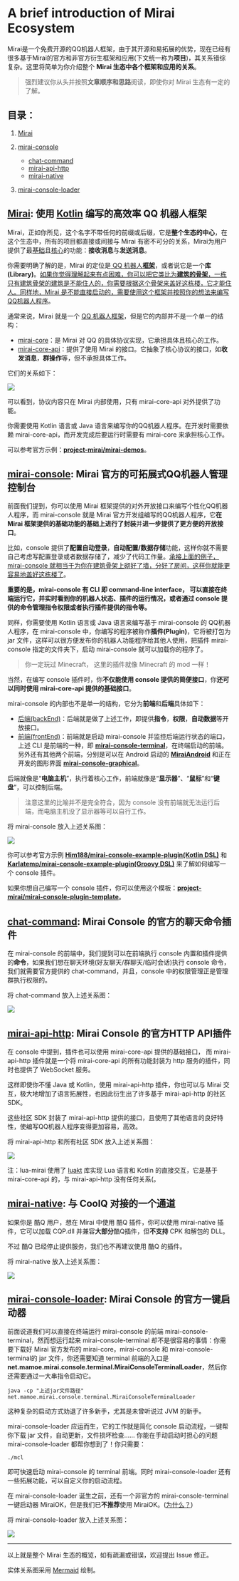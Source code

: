 # A brief introduction of Mirai Ecosystem

Mirai是一个免费开源的QQ机器人框架，由于其开源和易拓展的优势，现在已经有很多基于Mirai的官方和非官方衍生框架和应用(下文统一称为**项目**)，其关系错综复杂。这里将简单为你介绍整个 **Mirai 生态中各个框架和应用的关系**。

> 强烈建议你从头并按照**文章顺序和思路**阅读，即使你对 Mirai 生态有一定的了解。

## 目录：

1. [Mirai](#mirai-使用-kotlin-编写的高效率-qq-机器人框架)

2. [mirai-console](#mirai-console-mirai-官方的可拓展式qq机器人管理控制台)

   - [chat-command](#chat-command-mirai-console-的官方的聊天命令插件)
   - [mirai-api-http](#mirai-api-http-mirai-console-的官方http-api插件)
   - [mirai-native](#mirai-native-与-coolq-对接的一个通道)

3. [mirai-console-loader](#mirai-console-loader-mirai-console-的官方一键启动器)
 



## [Mirai](https://github.com/mamoe/mirai): 使用 [Kotlin](https://www.kotlincn.net/) 编写的高效率 QQ 机器人框架

Mirai，正如你所见，这个名字不带任何的前缀或后缀，它是**整个生态的中心**，在这个生态中，所有的项目都直接或间接与 Mirai 有密不可分的关系，Mirai为用户提供了最<u>基础</u>且<u>核心</u>的功能：**接收消息**与**发送消息**。

你需要明确了解的是，Mirai 的定位是<u> QQ 机器人**框架**</u>，或者说它是一个**库(Library)**。<u>如果你觉得理解起来有点困难，你可以把它类比为**建筑的骨架**，一栋只有建筑骨架的建筑是不能住人的，你需要根据这个骨架来盖好这栋楼，它才能住人。同样地，Mirai 是不能直接启动的，需要使用这个框架并按照你的想法来编写QQ机器人程序</u>。

通常来说，Mirai 就是一个 <u>QQ 机器人框架</u>，但是它的内部并不是一个单一的结构：

- [mirai-core](https://github.com/mamoe/mirai/tree/dev/mirai-core)：是 Mirai 对 QQ 的具体协议实现，它承担具体且核心的工作。
- [mirai-core-api](https://github.com/mamoe/mirai/tree/dev/mirai-core-api)：提供了使用 Mirai 的接口。它抽象了核心协议的接口，如**收发消息**，**群操作**等，但不承担具体工作。

它们的关系如下：

[![](https://mermaid.ink/img/eyJjb2RlIjoiZmxvd2NoYXJ0IExSXG4gICAgY2xhc3NEZWYgY29yZWhpZ2hsaWdodCBmaWxsOiNmOTYsc3Ryb2tlOiMzMzMsc3Ryb2tlLXdpZHRoOjNweDtcbiAgICBzdWJncmFwaCBtaXJhaSBbXCJNaXJhaSDmoYbmnrZcIl1cbiAgICAgICAgbWlyYWljb3JlYXBpKG1pcmFpLWNvcmUtYXBpKTo6OmNvcmVoaWdobGlnaHRcbiAgICAgICAgbWlyYWljb3JlcXFhbmRyb2lkKFwibWlyYWktY29yZTxici8-KFFRQW5kcm9pZCDljY_orq4pXCIpXG4gICAgICAgIG1pcmFpY29yZXFxYW5kcm9pZCAtLT4gfOaPkOS-m-WNj-iurnxtaXJhaWNvcmVhcGlcbiAgICBlbmRcbiAgICBtaXJhaWludGVyZmFjZShcIuS9oOe8luWGmeeahDxici8-5py65Zmo5Lq656iL5bqPXCIpXG4gICAgbWlyYWljb3JlYXBpIC0tPiB85o-Q5L6b5Z-656GA5Yqf6IO9fG1pcmFpaW50ZXJmYWNlIiwibWVybWFpZCI6eyJ0aGVtZSI6ImRlZmF1bHQifSwidXBkYXRlRWRpdG9yIjpmYWxzZX0)](https://mermaid-js.github.io/mermaid-live-editor/#/edit/eyJjb2RlIjoiZmxvd2NoYXJ0IExSXG4gICAgY2xhc3NEZWYgY29yZWhpZ2hsaWdodCBmaWxsOiNmOTYsc3Ryb2tlOiMzMzMsc3Ryb2tlLXdpZHRoOjNweDtcbiAgICBzdWJncmFwaCBtaXJhaSBbXCJNaXJhaSDmoYbmnrZcIl1cbiAgICAgICAgbWlyYWljb3JlYXBpKG1pcmFpLWNvcmUtYXBpKTo6OmNvcmVoaWdobGlnaHRcbiAgICAgICAgbWlyYWljb3JlcXFhbmRyb2lkKFwibWlyYWktY29yZTxici8-KFFRQW5kcm9pZCDljY_orq4pXCIpXG4gICAgICAgIG1pcmFpY29yZXFxYW5kcm9pZCAtLT4gfOaPkOS-m-WNj-iurnxtaXJhaWNvcmVhcGlcbiAgICBlbmRcbiAgICBtaXJhaWludGVyZmFjZShcIuS9oOe8luWGmeeahDxici8-5py65Zmo5Lq656iL5bqPXCIpXG4gICAgbWlyYWljb3JlYXBpIC0tPiB85o-Q5L6b5Z-656GA5Yqf6IO9fG1pcmFpaW50ZXJmYWNlIiwibWVybWFpZCI6eyJ0aGVtZSI6ImRlZmF1bHQifSwidXBkYXRlRWRpdG9yIjpmYWxzZX0)

可以看到，协议内容只在 Mirai 内部使用，只有 mirai-core-api 对外提供了功能。

你需要使用 Kotlin 语言或 Java 语言来编写你的QQ机器人程序。在开发时需要依赖 mirai-core-api，而开发完成后要运行时需要有 mirai-core 来承担核心工作。

可以参考官方示例：**[project-mirai/mirai-demos](https://github.com/project-mirai/mirai-demos)**。

## [mirai-console](https://github.com/mamoe/mirai-console): Mirai 官方的可拓展式QQ机器人管理控制台

前面我们提到，你可以使用 Mirai 框架提供的对外开放接口来编写个性化QQ机器人程序，而 mirai-console 就是 Mirai 官方开发组编写的QQ机器人程序，它**在 Mirai 框架提供的基础功能的基础上进行了封装**并**进一步提供了更方便的开放接口**。

比如，console 提供了**配置自动登录**，**自动配置/数据存储**功能，这样你就不需要自己考虑写配置登录或者数据存储了，减少了代码工作量。<u>承接上面的例子，mirai-console 就相当于为你在建筑骨架上砌好了墙，分好了房间，这样你就能更容易地盖好这栋楼了</u>。

**重要的是，mirai-console 有 CLI 即 command-line interface， 可以直接在终端运行它，并实时看到你的机器人状态、插件的运行情况，或者通过 console 提供的命令管理指令权限或者执行插件提供的指令等。**

同样，你需要使用 Kotlin 语言或 Java 语言来编写基于 mirai-console 的 QQ机器人程序，在 mirai-console 中，你编写的程序被称作**插件(Plugin)**，它将被打包为 jar 文件，这样可以很方便发布你的机器人功能程序给其他人使用，把插件 mirai-console 指定的文件夹下，启动 mirai-console 就可以加载你的程序了。

> 你一定玩过 Minecraft， 这里的插件就像 Minecraft 的 mod 一样！

当然，在编写 console 插件时，你**不仅能使用 console 提供的简便接口**，你**还可以同时使用 mirai-core-api 提供的基础接口**。

mirai-console 的内部也不是单一的结构，它分为**前端**和**后端**具体如下：

- [后端(backEnd)](https://github.com/mamoe/mirai-console/tree/master/backend)：后端就是做了上述工作，即提供**指令**，**权限**，**自动数据**等开放接口。
- [前端(frontEnd)](https://github.com/mamoe/mirai-console/tree/master/frontend)：前端就是启动 mirai-console 并监控后端运行状态的端口，上述 CLI 是前端的一种，即 [**mirai-console-terminal**](https://github.com/mamoe/mirai-console/tree/master/frontend/mirai-console-terminal)，在终端启动的前端。另外还有其他两个前端，分别是可以在 Android 启动的 **[MiraiAndroid](https://github.com/mzdluo123/MiraiAndroid)** 和正在开发的图形界面 [**mirai-console-graphical**](https://github.com/mamoe/mirai-console/tree/master/frontend/mirai-console-graphical)。

后端就像是“**电脑主机**”，执行着核心工作，前端就像是“**显示器**”、“**鼠标**”和“**键盘**”，可以控制后端。

> 注意这里的比喻并不是完全符合，因为 console 没有前端就无法运行后端，而电脑主机没了显示器等可以自行工作。

将 mirai-console 放入上述关系图：

[![](https://mermaid.ink/img/eyJjb2RlIjoiZmxvd2NoYXJ0IExSXG4gICAgY2xhc3NEZWYgY29yZWhpZ2hsaWdodCBmaWxsOiNmOTYsc3Ryb2tlOiMzMzMsc3Ryb2tlLXdpZHRoOjNweDtcbiAgICBjbGFzc0RlZiBoaWdobGlnaHQgZmlsbDojZjg4LHN0cm9rZTojMzMzLHN0cm9rZS13aWR0aDozcHhcbiAgICBzdWJncmFwaCBtaXJhaSBbXCJNaXJhaSDmoYbmnrZcIl1cbiAgICAgICAgbWlyYWljb3JlYXBpKG1pcmFpLWNvcmUtYXBpKTo6OmNvcmVoaWdobGlnaHRcbiAgICAgICAgbWlyYWljb3JlcXFhbmRyb2lkKFwibWlyYWktY29yZTxici8-KFFRQW5kcm9pZCDljY_orq4pXCIpXG4gICAgICAgIG1pcmFpY29yZXFxYW5kcm9pZCAtLT4gfOaPkOS-m-WNj-iurnxtaXJhaWNvcmVhcGlcbiAgICBlbmRcbiAgICBtaXJhaWludGVyZmFjZShcIuS9oOe8luWGmeeahDxici8-5py65Zmo5Lq656iL5bqPXCIpXG4gICAgbWlyYWljb3JlYXBpIC0tPiB85o-Q5L6b5Z-656GA5Yqf6IO9fG1pcmFpaW50ZXJmYWNlXG4gICAgbWlyYWljb3JlYXBpIC0tPiB85bCB6KOF5Z-656GA5Yqf6IO9fG1pcmFpY29uc29sZWJhY2tlbmRcbiAgICBzdWJncmFwaCBtaXJhaWNvbnNvbGUgW1wiTWlyYWkgQ29uc29sZVwiXVxuICAgICAgICBtaXJhaWNvbnNvbGViYWNrZW5kKFwiQmFja0VuZFwiKTo6OmhpZ2hsaWdodFxuICAgICAgICBtaXJhaWNvbnNvbGVmcm9udGVuZC10ZXJtaW5hbChcIkZyb250RW5kOiB0ZXJtaW5hbFwiKVxuICAgICAgICBtaXJhaWNvbnNvbGVmcm9udGVuZC1ncmFwaGljYWwoXCJGcm9udEVuZDogZ3JhcGhpY2FsPGJyLz4o5byA5Y-R5LitKVwiKVxuICAgICAgICBtaXJhaWNvbnNvbGVmcm9udGVuZC1hbmRyb2lkKFwiRnJvbnRFbmQ6IEFuZHJvaWRcIilcbiAgICAgICAgbWlyYWljb25zb2xlYmFja2VuZCAtLT4gbWlyYWljb25zb2xlZnJvbnRlbmQtdGVybWluYWxcbiAgICAgICAgbWlyYWljb25zb2xlYmFja2VuZCAtLT4gbWlyYWljb25zb2xlZnJvbnRlbmQtZ3JhcGhpY2FsXG4gICAgICAgIG1pcmFpY29uc29sZWJhY2tlbmQgLS0-IG1pcmFpY29uc29sZWZyb250ZW5kLWFuZHJvaWRcbiAgICBlbmRcbiAgICBzdWJncmFwaCBjb25zb2xlcGx1Z2lucyBbXCJNaXJhaSBDb25zb2xlIOaPkuS7tlwiXVxuICAgICAgICB5b3VybWlyYWlwbHVnaW4oXCLkvaDnvJblhpnnmoQgQ29uc29sZSDmj5Lku7ZcIilcbiAgICBlbmRcbiAgICB5b3VybWlyYWlwbHVnaW4gLS0-IG1pcmFpY29uc29sZWJhY2tlbmQiLCJtZXJtYWlkIjp7InRoZW1lIjoiZGVmYXVsdCJ9LCJ1cGRhdGVFZGl0b3IiOmZhbHNlfQ)](https://mermaid-js.github.io/mermaid-live-editor/#/edit/eyJjb2RlIjoiZmxvd2NoYXJ0IExSXG4gICAgY2xhc3NEZWYgY29yZWhpZ2hsaWdodCBmaWxsOiNmOTYsc3Ryb2tlOiMzMzMsc3Ryb2tlLXdpZHRoOjNweDtcbiAgICBjbGFzc0RlZiBoaWdobGlnaHQgZmlsbDojZjg4LHN0cm9rZTojMzMzLHN0cm9rZS13aWR0aDozcHhcbiAgICBzdWJncmFwaCBtaXJhaSBbXCJNaXJhaSDmoYbmnrZcIl1cbiAgICAgICAgbWlyYWljb3JlYXBpKG1pcmFpLWNvcmUtYXBpKTo6OmNvcmVoaWdobGlnaHRcbiAgICAgICAgbWlyYWljb3JlcXFhbmRyb2lkKFwibWlyYWktY29yZTxici8-KFFRQW5kcm9pZCDljY_orq4pXCIpXG4gICAgICAgIG1pcmFpY29yZXFxYW5kcm9pZCAtLT4gfOaPkOS-m-WNj-iurnxtaXJhaWNvcmVhcGlcbiAgICBlbmRcbiAgICBtaXJhaWludGVyZmFjZShcIuS9oOe8luWGmeeahDxici8-5py65Zmo5Lq656iL5bqPXCIpXG4gICAgbWlyYWljb3JlYXBpIC0tPiB85o-Q5L6b5Z-656GA5Yqf6IO9fG1pcmFpaW50ZXJmYWNlXG4gICAgbWlyYWljb3JlYXBpIC0tPiB85bCB6KOF5Z-656GA5Yqf6IO9fG1pcmFpY29uc29sZWJhY2tlbmRcbiAgICBzdWJncmFwaCBtaXJhaWNvbnNvbGUgW1wiTWlyYWkgQ29uc29sZVwiXVxuICAgICAgICBtaXJhaWNvbnNvbGViYWNrZW5kKFwiQmFja0VuZFwiKTo6OmhpZ2hsaWdodFxuICAgICAgICBtaXJhaWNvbnNvbGVmcm9udGVuZC10ZXJtaW5hbChcIkZyb250RW5kOiB0ZXJtaW5hbFwiKVxuICAgICAgICBtaXJhaWNvbnNvbGVmcm9udGVuZC1ncmFwaGljYWwoXCJGcm9udEVuZDogZ3JhcGhpY2FsPGJyLz4o5byA5Y-R5LitKVwiKVxuICAgICAgICBtaXJhaWNvbnNvbGVmcm9udGVuZC1hbmRyb2lkKFwiRnJvbnRFbmQ6IEFuZHJvaWRcIilcbiAgICAgICAgbWlyYWljb25zb2xlYmFja2VuZCAtLT4gbWlyYWljb25zb2xlZnJvbnRlbmQtdGVybWluYWxcbiAgICAgICAgbWlyYWljb25zb2xlYmFja2VuZCAtLT4gbWlyYWljb25zb2xlZnJvbnRlbmQtZ3JhcGhpY2FsXG4gICAgICAgIG1pcmFpY29uc29sZWJhY2tlbmQgLS0-IG1pcmFpY29uc29sZWZyb250ZW5kLWFuZHJvaWRcbiAgICBlbmRcbiAgICBzdWJncmFwaCBjb25zb2xlcGx1Z2lucyBbXCJNaXJhaSBDb25zb2xlIOaPkuS7tlwiXVxuICAgICAgICB5b3VybWlyYWlwbHVnaW4oXCLkvaDnvJblhpnnmoQgQ29uc29sZSDmj5Lku7ZcIilcbiAgICBlbmRcbiAgICB5b3VybWlyYWlwbHVnaW4gLS0-IG1pcmFpY29uc29sZWJhY2tlbmQiLCJtZXJtYWlkIjp7InRoZW1lIjoiZGVmYXVsdCJ9LCJ1cGRhdGVFZGl0b3IiOmZhbHNlfQ)

你可以参考官方示例 [**Him188/mirai-console-example-plugin(Kotlin DSL)**](https://github.com/Him188/mirai-console-example-plugin) 和 **[Karlatemp/mirai-console-example-plugin(Groovy DSL)](https://github.com/Karlatemp/mirai-console-example-plugin)** 来了解如何编写一个 console 插件。

如果你想自己编写一个 console 插件，你可以使用这个模板：**[project-mirai/mirai-console-plugin-template](https://github.com/project-mirai/mirai-console-plugin-template)**。

## [chat-command](https://github.com/project-mirai/chat-command): Mirai Console 的官方的聊天命令插件

在 mirai-console 的前端中，我们提到可以在前端执行 console 内置和插件提供的**命令**，如果我们想在聊天环境(好友聊天/群聊天/临时会话)执行 console 命令，我们就需要官方提供的 chat-command，并且，console 中的权限管理正是管理群执行权限的。

将 chat-command 放入上述关系图：

[![](https://mermaid.ink/img/eyJjb2RlIjoiZmxvd2NoYXJ0IExSXG4gICAgY2xhc3NEZWYgY29yZWhpZ2hsaWdodCBmaWxsOiNmOTYsc3Ryb2tlOiMzMzMsc3Ryb2tlLXdpZHRoOjNweDtcbiAgICBjbGFzc0RlZiBoaWdobGlnaHQgZmlsbDojZjg4LHN0cm9rZTojMzMzLHN0cm9rZS13aWR0aDozcHhcbiAgICBzdWJncmFwaCBtaXJhaSBbXCJNaXJhaSDmoYbmnrZcIl1cbiAgICAgICAgbWlyYWljb3JlYXBpKG1pcmFpLWNvcmUtYXBpKTo6OmNvcmVoaWdobGlnaHRcbiAgICAgICAgbWlyYWljb3JlcXFhbmRyb2lkKFwibWlyYWktY29yZTxici8-KFFRQW5kcm9pZCDljY_orq4pXCIpXG4gICAgICAgIG1pcmFpY29yZXFxYW5kcm9pZCAtLT4gfOaPkOS-m-WNj-iurnxtaXJhaWNvcmVhcGlcbiAgICBlbmRcbiAgICBtaXJhaWludGVyZmFjZShcIuS9oOe8luWGmeeahDxici8-5py65Zmo5Lq656iL5bqPXCIpXG4gICAgbWlyYWljb3JlYXBpIC0tPiB85o-Q5L6b5Z-656GA5Yqf6IO9fG1pcmFpaW50ZXJmYWNlXG4gICAgbWlyYWljb3JlYXBpIC0tPiB85bCB6KOF5Z-656GA5Yqf6IO9fG1pcmFpY29uc29sZWJhY2tlbmRcbiAgICBzdWJncmFwaCBtaXJhaWNvbnNvbGUgW1wiTWlyYWkgQ29uc29sZVwiXVxuICAgICAgICBtaXJhaWNvbnNvbGViYWNrZW5kKFwiQmFja0VuZFwiKVxuICAgICAgICBtaXJhaWNvbnNvbGVmcm9udGVuZC10ZXJtaW5hbChcIkZyb250RW5kOiB0ZXJtaW5hbFwiKVxuICAgICAgICBtaXJhaWNvbnNvbGVmcm9udGVuZC1ncmFwaGljYWwoXCJGcm9udEVuZDogZ3JhcGhpY2FsPGJyLz4o5byA5Y-R5LitKVwiKVxuICAgICAgICBtaXJhaWNvbnNvbGVmcm9udGVuZC1hbmRyb2lkKFwiRnJvbnRFbmQ6IEFuZHJvaWRcIilcbiAgICAgICAgbWlyYWljb25zb2xlYmFja2VuZCAtLT4gbWlyYWljb25zb2xlZnJvbnRlbmQtdGVybWluYWxcbiAgICAgICAgbWlyYWljb25zb2xlYmFja2VuZCAtLT4gbWlyYWljb25zb2xlZnJvbnRlbmQtZ3JhcGhpY2FsXG4gICAgICAgIG1pcmFpY29uc29sZWJhY2tlbmQgLS0-IG1pcmFpY29uc29sZWZyb250ZW5kLWFuZHJvaWRcbiAgICBlbmRcbiAgICBzdWJncmFwaCBjb25zb2xlcGx1Z2lucyBbXCJNaXJhaSBDb25zb2xlIOaPkuS7tlwiXVxuICAgICAgICB5b3VybWlyYWlwbHVnaW4oXCLkvaDnvJblhpnnmoQgQ29uc29sZSDmj5Lku7ZcIilcbiAgICAgICAgY2hhdGNvbW1hbmQoXCJjaGF0LWNvbW1hbmQg5o-S5Lu2XCIpOjo6aGlnaGxpZ2h0XG4gICAgZW5kXG4gICAgeW91cm1pcmFpcGx1Z2luIC0tPiBtaXJhaWNvbnNvbGViYWNrZW5kXG4gICAgY2hhdGNvbW1hbmQgLS0-IG1pcmFpY29uc29sZWJhY2tlbmQiLCJtZXJtYWlkIjp7InRoZW1lIjoiZGVmYXVsdCJ9LCJ1cGRhdGVFZGl0b3IiOmZhbHNlfQ)](https://mermaid-js.github.io/mermaid-live-editor/#/edit/eyJjb2RlIjoiZmxvd2NoYXJ0IExSXG4gICAgY2xhc3NEZWYgY29yZWhpZ2hsaWdodCBmaWxsOiNmOTYsc3Ryb2tlOiMzMzMsc3Ryb2tlLXdpZHRoOjNweDtcbiAgICBjbGFzc0RlZiBoaWdobGlnaHQgZmlsbDojZjg4LHN0cm9rZTojMzMzLHN0cm9rZS13aWR0aDozcHhcbiAgICBzdWJncmFwaCBtaXJhaSBbXCJNaXJhaSDmoYbmnrZcIl1cbiAgICAgICAgbWlyYWljb3JlYXBpKG1pcmFpLWNvcmUtYXBpKTo6OmNvcmVoaWdobGlnaHRcbiAgICAgICAgbWlyYWljb3JlcXFhbmRyb2lkKFwibWlyYWktY29yZTxici8-KFFRQW5kcm9pZCDljY_orq4pXCIpXG4gICAgICAgIG1pcmFpY29yZXFxYW5kcm9pZCAtLT4gfOaPkOS-m-WNj-iurnxtaXJhaWNvcmVhcGlcbiAgICBlbmRcbiAgICBtaXJhaWludGVyZmFjZShcIuS9oOe8luWGmeeahDxici8-5py65Zmo5Lq656iL5bqPXCIpXG4gICAgbWlyYWljb3JlYXBpIC0tPiB85o-Q5L6b5Z-656GA5Yqf6IO9fG1pcmFpaW50ZXJmYWNlXG4gICAgbWlyYWljb3JlYXBpIC0tPiB85bCB6KOF5Z-656GA5Yqf6IO9fG1pcmFpY29uc29sZWJhY2tlbmRcbiAgICBzdWJncmFwaCBtaXJhaWNvbnNvbGUgW1wiTWlyYWkgQ29uc29sZVwiXVxuICAgICAgICBtaXJhaWNvbnNvbGViYWNrZW5kKFwiQmFja0VuZFwiKVxuICAgICAgICBtaXJhaWNvbnNvbGVmcm9udGVuZC10ZXJtaW5hbChcIkZyb250RW5kOiB0ZXJtaW5hbFwiKVxuICAgICAgICBtaXJhaWNvbnNvbGVmcm9udGVuZC1ncmFwaGljYWwoXCJGcm9udEVuZDogZ3JhcGhpY2FsPGJyLz4o5byA5Y-R5LitKVwiKVxuICAgICAgICBtaXJhaWNvbnNvbGVmcm9udGVuZC1hbmRyb2lkKFwiRnJvbnRFbmQ6IEFuZHJvaWRcIilcbiAgICAgICAgbWlyYWljb25zb2xlYmFja2VuZCAtLT4gbWlyYWljb25zb2xlZnJvbnRlbmQtdGVybWluYWxcbiAgICAgICAgbWlyYWljb25zb2xlYmFja2VuZCAtLT4gbWlyYWljb25zb2xlZnJvbnRlbmQtZ3JhcGhpY2FsXG4gICAgICAgIG1pcmFpY29uc29sZWJhY2tlbmQgLS0-IG1pcmFpY29uc29sZWZyb250ZW5kLWFuZHJvaWRcbiAgICBlbmRcbiAgICBzdWJncmFwaCBjb25zb2xlcGx1Z2lucyBbXCJNaXJhaSBDb25zb2xlIOaPkuS7tlwiXVxuICAgICAgICB5b3VybWlyYWlwbHVnaW4oXCLkvaDnvJblhpnnmoQgQ29uc29sZSDmj5Lku7ZcIilcbiAgICAgICAgY2hhdGNvbW1hbmQoXCJjaGF0LWNvbW1hbmQg5o-S5Lu2XCIpOjo6aGlnaGxpZ2h0XG4gICAgZW5kXG4gICAgeW91cm1pcmFpcGx1Z2luIC0tPiBtaXJhaWNvbnNvbGViYWNrZW5kXG4gICAgY2hhdGNvbW1hbmQgLS0-IG1pcmFpY29uc29sZWJhY2tlbmQiLCJtZXJtYWlkIjp7InRoZW1lIjoiZGVmYXVsdCJ9LCJ1cGRhdGVFZGl0b3IiOmZhbHNlfQ)

## [mirai-api-http](https://github.com/mamoe/mirai-api-http): Mirai Console 的官方HTTP API插件

在 console 中提到，插件也可以使用 mirai-core-api 提供的基础接口， 而 mirai-api-http 插件就是一个将 mirai-core-api 的所有功能封装为 http 服务的插件，同时也提供了 WebSocket 服务。

这样即使你不懂 Java 或 Kotlin，使用 mirai-api-http 插件，你也可以与 Mirai 交互，极大地增加了语言拓展性，也因此衍生出了许多基于 mirai-api-http 的社区 SDK。

这些社区 SDK 封装了 mirai-api-http 提供的接口，且使用了其他语言的良好特性，使编写QQ机器人程序变得更加容易，高效。

将 mirai-api-http 和所有社区 SDK 放入上述关系图：

[![](https://mermaid.ink/img/eyJjb2RlIjoiZmxvd2NoYXJ0IExSXG4gICAgY2xhc3NEZWYgY29yZWhpZ2hsaWdodCBmaWxsOiNmOTYsc3Ryb2tlOiMzMzMsc3Ryb2tlLXdpZHRoOjNweDtcbiAgICBjbGFzc0RlZiBoaWdobGlnaHQgZmlsbDojZjg4LHN0cm9rZTojMzMzLHN0cm9rZS13aWR0aDozcHhcbiAgICBzdWJncmFwaCBtaXJhaSBbXCJNaXJhaSDmoYbmnrZcIl1cbiAgICAgICAgbWlyYWljb3JlYXBpKG1pcmFpLWNvcmUtYXBpKTo6OmNvcmVoaWdobGlnaHRcbiAgICAgICAgbWlyYWljb3JlcXFhbmRyb2lkKFwibWlyYWktY29yZTxici8-KFFRQW5kcm9pZCDljY_orq4pXCIpXG4gICAgICAgIG1pcmFpY29yZXFxYW5kcm9pZCAtLT4gfOaPkOS-m-WNj-iurnxtaXJhaWNvcmVhcGlcbiAgICBlbmRcbiAgICBtaXJhaWludGVyZmFjZShcIuS9oOe8luWGmeeahDxici8-5py65Zmo5Lq656iL5bqPXCIpXG4gICAgbWlyYWljb3JlYXBpIC0tPiB85o-Q5L6b5Z-656GA5Yqf6IO9fG1pcmFpaW50ZXJmYWNlXG4gICAgbWlyYWljb3JlYXBpIC0tPiB85bCB6KOF5Z-656GA5Yqf6IO9fG1pcmFpY29uc29sZWJhY2tlbmRcbiAgICBzdWJncmFwaCBtaXJhaWNvbnNvbGUgW1wiTWlyYWkgQ29uc29sZVwiXVxuICAgICAgICBtaXJhaWNvbnNvbGViYWNrZW5kKFwiQmFja0VuZFwiKVxuICAgICAgICBtaXJhaWNvbnNvbGVmcm9udGVuZC10ZXJtaW5hbChcIkZyb250RW5kOiB0ZXJtaW5hbFwiKVxuICAgICAgICBtaXJhaWNvbnNvbGVmcm9udGVuZC1ncmFwaGljYWwoXCJGcm9udEVuZDogZ3JhcGhpY2FsPGJyLz4o5byA5Y-R5LitKVwiKVxuICAgICAgICBtaXJhaWNvbnNvbGVmcm9udGVuZC1hbmRyb2lkKFwiRnJvbnRFbmQ6IEFuZHJvaWRcIilcbiAgICAgICAgbWlyYWljb25zb2xlYmFja2VuZCAtLT4gbWlyYWljb25zb2xlZnJvbnRlbmQtdGVybWluYWxcbiAgICAgICAgbWlyYWljb25zb2xlYmFja2VuZCAtLT4gbWlyYWljb25zb2xlZnJvbnRlbmQtZ3JhcGhpY2FsXG4gICAgICAgIG1pcmFpY29uc29sZWJhY2tlbmQgLS0-IG1pcmFpY29uc29sZWZyb250ZW5kLWFuZHJvaWRcbiAgICBlbmRcbiAgICBzdWJncmFwaCBjb25zb2xlcGx1Z2lucyBbXCJNaXJhaSBDb25zb2xlIOaPkuS7tlwiXVxuICAgICAgICB5b3VybWlyYWlwbHVnaW4oXCLkvaDnvJblhpnnmoQgQ29uc29sZSDmj5Lku7ZcIikgLS0-IG1pcmFpY29uc29sZWJhY2tlbmRcbiAgICAgICAgY2hhdGNvbW1hbmQoXCJjaGF0LWNvbW1hbmQg5o-S5Lu2XCIpIC0tPiBtaXJhaWNvbnNvbGViYWNrZW5kXG4gICAgICAgIG1pcmFpYXBpaHR0cChcIm1pcmFpLWFwaS1odHRwIOaPkuS7tlwiKTo6OmhpZ2hsaWdodCAgLS0-IG1pcmFpY29uc29sZWJhY2tlbmRcbiAgICBlbmRcbiAgICBzdWJncmFwaCBjb21tdW5pdHlzZGsgW1wi56S-5Yy6IFNES1wiXVxuICAgICAgICBsdWEoXCJMdWE6IGx1YS1taXJhaVwiKTo6OmhpZ2hsaWdodCAtLT4gbWlyYWljb3JlYXBpXG4gICAgICAgIGRvdG5ldChcIi5OZXQvYyM6IEh5cGVyYWlcIik6OjpoaWdobGlnaHQgLS0-IG1pcmFpYXBpaHR0cFxuICAgICAgICBlKFwi5piT6K-t6KiAOiBlLW1pcmFpXCIpOjo6aGlnaGxpZ2h0IC0tPiBtaXJhaWFwaWh0dHBcbiAgICAgICAgdHlwZXNjcmlwdChcIlR5cGVTY3JpcHQ6IG1pcmFpLXRzXCIpOjo6aGlnaGxpZ2h0IC0tPiBtaXJhaWFwaWh0dHBcbiAgICAgICAgcnVzdChcIlJ1c3Q6IG1pcmFpLXJ1c3RcIik6OjpoaWdobGlnaHQgLS0-IG1pcmFpYXBpaHR0cFxuICAgICAgICBjc2hhcnAoXCJDIzogbWlyYWktQ1NoYXJwXCIpOjo6aGlnaGxpZ2h0IC0tPiBtaXJhaWFwaWh0dHBcbiAgICAgICAgY3BwKFwiQysrOiBtaXJhaS1jcHAvbWlyYWlwcFwiKTo6OmhpZ2hsaWdodCAtLT4gbWlyYWlhcGlodHRwXG4gICAgICAgIHJoaW5vanMoXCJSaGlub0pTOiBtaXJhaS1yaGlub2pzLXNka1wiKTo6OmhpZ2hsaWdodCAtLT4gbWlyYWlhcGlodHRwXG4gICAgICAgIGdvKFwiR29sYW5nOiBnb21pcmFpXCIpOjo6aGlnaGxpZ2h0IC0tPiBtaXJhaWFwaWh0dHBcbiAgICAgICAgbm9kZWpzKFwiTm9kZUpTOiBub2RlanMtbWlyYWlcIik6OjpoaWdobGlnaHQgLS0-IG1pcmFpYXBpaHR0cFxuICAgICAgICBncmFpYShcIlB5dGhvbjogR3JhaWFGcmFtZXdvcmtcIik6OjpoaWdobGlnaHQgLS0-IG1pcmFpYXBpaHR0cFxuICAgIGVuZCIsIm1lcm1haWQiOnsidGhlbWUiOiJkZWZhdWx0In0sInVwZGF0ZUVkaXRvciI6ZmFsc2V9)](https://mermaid-js.github.io/mermaid-live-editor/#/edit/eyJjb2RlIjoiZmxvd2NoYXJ0IExSXG4gICAgY2xhc3NEZWYgY29yZWhpZ2hsaWdodCBmaWxsOiNmOTYsc3Ryb2tlOiMzMzMsc3Ryb2tlLXdpZHRoOjNweDtcbiAgICBjbGFzc0RlZiBoaWdobGlnaHQgZmlsbDojZjg4LHN0cm9rZTojMzMzLHN0cm9rZS13aWR0aDozcHhcbiAgICBzdWJncmFwaCBtaXJhaSBbXCJNaXJhaSDmoYbmnrZcIl1cbiAgICAgICAgbWlyYWljb3JlYXBpKG1pcmFpLWNvcmUtYXBpKTo6OmNvcmVoaWdobGlnaHRcbiAgICAgICAgbWlyYWljb3JlcXFhbmRyb2lkKFwibWlyYWktY29yZTxici8-KFFRQW5kcm9pZCDljY_orq4pXCIpXG4gICAgICAgIG1pcmFpY29yZXFxYW5kcm9pZCAtLT4gfOaPkOS-m-WNj-iurnxtaXJhaWNvcmVhcGlcbiAgICBlbmRcbiAgICBtaXJhaWludGVyZmFjZShcIuS9oOe8luWGmeeahDxici8-5py65Zmo5Lq656iL5bqPXCIpXG4gICAgbWlyYWljb3JlYXBpIC0tPiB85o-Q5L6b5Z-656GA5Yqf6IO9fG1pcmFpaW50ZXJmYWNlXG4gICAgbWlyYWljb3JlYXBpIC0tPiB85bCB6KOF5Z-656GA5Yqf6IO9fG1pcmFpY29uc29sZWJhY2tlbmRcbiAgICBzdWJncmFwaCBtaXJhaWNvbnNvbGUgW1wiTWlyYWkgQ29uc29sZVwiXVxuICAgICAgICBtaXJhaWNvbnNvbGViYWNrZW5kKFwiQmFja0VuZFwiKVxuICAgICAgICBtaXJhaWNvbnNvbGVmcm9udGVuZC10ZXJtaW5hbChcIkZyb250RW5kOiB0ZXJtaW5hbFwiKVxuICAgICAgICBtaXJhaWNvbnNvbGVmcm9udGVuZC1ncmFwaGljYWwoXCJGcm9udEVuZDogZ3JhcGhpY2FsPGJyLz4o5byA5Y-R5LitKVwiKVxuICAgICAgICBtaXJhaWNvbnNvbGVmcm9udGVuZC1hbmRyb2lkKFwiRnJvbnRFbmQ6IEFuZHJvaWRcIilcbiAgICAgICAgbWlyYWljb25zb2xlYmFja2VuZCAtLT4gbWlyYWljb25zb2xlZnJvbnRlbmQtdGVybWluYWxcbiAgICAgICAgbWlyYWljb25zb2xlYmFja2VuZCAtLT4gbWlyYWljb25zb2xlZnJvbnRlbmQtZ3JhcGhpY2FsXG4gICAgICAgIG1pcmFpY29uc29sZWJhY2tlbmQgLS0-IG1pcmFpY29uc29sZWZyb250ZW5kLWFuZHJvaWRcbiAgICBlbmRcbiAgICBzdWJncmFwaCBjb25zb2xlcGx1Z2lucyBbXCJNaXJhaSBDb25zb2xlIOaPkuS7tlwiXVxuICAgICAgICB5b3VybWlyYWlwbHVnaW4oXCLkvaDnvJblhpnnmoQgQ29uc29sZSDmj5Lku7ZcIikgLS0-IG1pcmFpY29uc29sZWJhY2tlbmRcbiAgICAgICAgY2hhdGNvbW1hbmQoXCJjaGF0LWNvbW1hbmQg5o-S5Lu2XCIpIC0tPiBtaXJhaWNvbnNvbGViYWNrZW5kXG4gICAgICAgIG1pcmFpYXBpaHR0cChcIm1pcmFpLWFwaS1odHRwIOaPkuS7tlwiKTo6OmhpZ2hsaWdodCAgLS0-IG1pcmFpY29uc29sZWJhY2tlbmRcbiAgICBlbmRcbiAgICBzdWJncmFwaCBjb21tdW5pdHlzZGsgW1wi56S-5Yy6IFNES1wiXVxuICAgICAgICBsdWEoXCJMdWE6IGx1YS1taXJhaVwiKTo6OmhpZ2hsaWdodCAtLT4gbWlyYWljb3JlYXBpXG4gICAgICAgIGRvdG5ldChcIi5OZXQvYyM6IEh5cGVyYWlcIik6OjpoaWdobGlnaHQgLS0-IG1pcmFpYXBpaHR0cFxuICAgICAgICBlKFwi5piT6K-t6KiAOiBlLW1pcmFpXCIpOjo6aGlnaGxpZ2h0IC0tPiBtaXJhaWFwaWh0dHBcbiAgICAgICAgdHlwZXNjcmlwdChcIlR5cGVTY3JpcHQ6IG1pcmFpLXRzXCIpOjo6aGlnaGxpZ2h0IC0tPiBtaXJhaWFwaWh0dHBcbiAgICAgICAgcnVzdChcIlJ1c3Q6IG1pcmFpLXJ1c3RcIik6OjpoaWdobGlnaHQgLS0-IG1pcmFpYXBpaHR0cFxuICAgICAgICBjc2hhcnAoXCJDIzogbWlyYWktQ1NoYXJwXCIpOjo6aGlnaGxpZ2h0IC0tPiBtaXJhaWFwaWh0dHBcbiAgICAgICAgY3BwKFwiQysrOiBtaXJhaS1jcHAvbWlyYWlwcFwiKTo6OmhpZ2hsaWdodCAtLT4gbWlyYWlhcGlodHRwXG4gICAgICAgIHJoaW5vanMoXCJSaGlub0pTOiBtaXJhaS1yaGlub2pzLXNka1wiKTo6OmhpZ2hsaWdodCAtLT4gbWlyYWlhcGlodHRwXG4gICAgICAgIGdvKFwiR29sYW5nOiBnb21pcmFpXCIpOjo6aGlnaGxpZ2h0IC0tPiBtaXJhaWFwaWh0dHBcbiAgICAgICAgbm9kZWpzKFwiTm9kZUpTOiBub2RlanMtbWlyYWlcIik6OjpoaWdobGlnaHQgLS0-IG1pcmFpYXBpaHR0cFxuICAgICAgICBncmFpYShcIlB5dGhvbjogR3JhaWFGcmFtZXdvcmtcIik6OjpoaWdobGlnaHQgLS0-IG1pcmFpYXBpaHR0cFxuICAgIGVuZCIsIm1lcm1haWQiOnsidGhlbWUiOiJkZWZhdWx0In0sInVwZGF0ZUVkaXRvciI6ZmFsc2V9)

注：lua-mirai 使用了 [luakt](https://github.com/only52607/luakt) 库实现 Lua 语言和 Kotlin 的直接交互，它是基于 mirai-core-api 的，与 mirai-api-http 没有任何关系(。

## [mirai-native](https://github.com/iTXTech/mirai-native): 与 CoolQ 对接的一个通道

如果你是 酷Q 用户，想在 Mirai 中使用 酷Q 插件，你可以使用 mirai-native 插件，它可以加载 CQP.dll 并兼容**大部分**酷Q插件，但**不支持** CPK 和解包的 DLL。

不过 酷Q 已经停止提供服务，我们也不再建议使用 酷Q 的插件。

将 mirai-native 放入上述关系图：

[![](https://mermaid.ink/img/eyJjb2RlIjoiZmxvd2NoYXJ0IExSXG4gICAgY2xhc3NEZWYgY29yZWhpZ2hsaWdodCBmaWxsOiNmOTYsc3Ryb2tlOiMzMzMsc3Ryb2tlLXdpZHRoOjNweDtcbiAgICBjbGFzc0RlZiBoaWdobGlnaHQgZmlsbDojZjg4LHN0cm9rZTojMzMzLHN0cm9rZS13aWR0aDozcHhcbiAgICBzdWJncmFwaCBtaXJhaSBbXCJNaXJhaSDmoYbmnrZcIl1cbiAgICAgICAgbWlyYWljb3JlYXBpKFwibWlyYWktY29yZS1hcGlcIik6Ojpjb3JlaGlnaGxpZ2h0XG4gICAgICAgIG1pcmFpY29yZXFxYW5kcm9pZChcIm1pcmFpLWNvcmU8YnIvPihRUUFuZHJvaWQg5Y2P6K6uKVwiKVxuICAgICAgICBtaXJhaWNvcmVxcWFuZHJvaWQgLS0-IHzmj5DkvpvljY_orq58bWlyYWljb3JlYXBpXG4gICAgZW5kXG4gICAgbWlyYWlpbnRlcmZhY2UoXCLkvaDnvJblhpnnmoQ8YnIvPuacuuWZqOS6uueoi-W6j1wiKVxuICAgIG1pcmFpY29yZWFwaSAtLT4gfOaPkOS-m-WfuuehgOWKn-iDvXxtaXJhaWludGVyZmFjZVxuICAgIG1pcmFpY29yZWFwaSAtLT4gfOWwgeijheWfuuehgOWKn-iDvXxtaXJhaWNvbnNvbGViYWNrZW5kXG4gICAgc3ViZ3JhcGggbWlyYWljb25zb2xlIFtcIk1pcmFpIENvbnNvbGVcIl1cbiAgICAgICAgbWlyYWljb25zb2xlYmFja2VuZChcIkJhY2tFbmRcIilcbiAgICAgICAgbWlyYWljb25zb2xlZnJvbnRlbmQtdGVybWluYWwoXCJGcm9udEVuZDogdGVybWluYWxcIilcbiAgICAgICAgbWlyYWljb25zb2xlZnJvbnRlbmQtZ3JhcGhpY2FsKFwiRnJvbnRFbmQ6IGdyYXBoaWNhbDxici8-KOW8gOWPkeS4rSlcIilcbiAgICAgICAgbWlyYWljb25zb2xlZnJvbnRlbmQtYW5kcm9pZChcIkZyb250RW5kOiBBbmRyb2lkXCIpXG4gICAgICAgIG1pcmFpY29uc29sZWJhY2tlbmQgLS0-IG1pcmFpY29uc29sZWZyb250ZW5kLXRlcm1pbmFsXG4gICAgICAgIG1pcmFpY29uc29sZWJhY2tlbmQgLS0-IG1pcmFpY29uc29sZWZyb250ZW5kLWdyYXBoaWNhbFxuICAgICAgICBtaXJhaWNvbnNvbGViYWNrZW5kIC0tPiBtaXJhaWNvbnNvbGVmcm9udGVuZC1hbmRyb2lkXG4gICAgZW5kXG4gICAgc3ViZ3JhcGggY29uc29sZXBsdWdpbnMgW1wiTWlyYWkgQ29uc29sZSDmj5Lku7ZcIl1cbiAgICAgICAgeW91cm1pcmFpY29uc29sZXBsdWdpbihcIuS9oOe8luWGmeeahCBDb25zb2xlIOaPkuS7tlwiKSAtLT4gbWlyYWljb25zb2xlYmFja2VuZFxuICAgICAgICBtaXJhaWFwaWh0dHAoXCJtaXJhaS1hcGktaHR0cCDmj5Lku7ZcIikgIC0tPiBtaXJhaWNvbnNvbGViYWNrZW5kXG4gICAgICAgIG90aGVyc21pcmFpcGx1Z2luKFwi5YW25LuWIENvbnNvbGUg5o-S5Lu2XCIpIC0tPiBtaXJhaWNvbnNvbGViYWNrZW5kXG4gICAgICAgIG1pcmFpbmF0aXZlKFwibWlyYWktbmF0aXZlIOaPkuS7tlwiKTo6OmhpZ2hsaWdodCAtLT4gbWlyYWljb25zb2xlYmFja2VuZFxuICAgIGVuZFxuICAgIHN1YmdyYXBoIGNvbW11bml0eXNkayBbXCLnpL7ljLogU0RLXCJdXG4gICAgICAgIGx1YShcIkx1YTogbHVhLW1pcmFpXCIpIC0tPiBtaXJhaWNvcmVhcGlcbiAgICAgICAgY29tbXVuaXR5c2RrYmFzZWVkb25taXJhaWFwaWh0dHAoXCLln7rkuo4gbWlyYWktYXBpLWh0dHAg55qE56S-5Yy6IFNES1wiKSAtLT4gbWlyYWlhcGlodHRwXG4gICAgZW5kXG4gICAgY29vbHFwbHVnaW5zKFwi6YW3UeaPkuS7tlwiKTo6OmhpZ2hsaWdodCAtLT4gbWlyYWluYXRpdmUiLCJtZXJtYWlkIjp7InRoZW1lIjoiZGVmYXVsdCJ9LCJ1cGRhdGVFZGl0b3IiOmZhbHNlfQ)](https://mermaid-js.github.io/mermaid-live-editor/#/edit/eyJjb2RlIjoiZmxvd2NoYXJ0IExSXG4gICAgY2xhc3NEZWYgY29yZWhpZ2hsaWdodCBmaWxsOiNmOTYsc3Ryb2tlOiMzMzMsc3Ryb2tlLXdpZHRoOjNweDtcbiAgICBjbGFzc0RlZiBoaWdobGlnaHQgZmlsbDojZjg4LHN0cm9rZTojMzMzLHN0cm9rZS13aWR0aDozcHhcbiAgICBzdWJncmFwaCBtaXJhaSBbXCJNaXJhaSDmoYbmnrZcIl1cbiAgICAgICAgbWlyYWljb3JlYXBpKFwibWlyYWktY29yZS1hcGlcIik6Ojpjb3JlaGlnaGxpZ2h0XG4gICAgICAgIG1pcmFpY29yZXFxYW5kcm9pZChcIm1pcmFpLWNvcmU8YnIvPihRUUFuZHJvaWQg5Y2P6K6uKVwiKVxuICAgICAgICBtaXJhaWNvcmVxcWFuZHJvaWQgLS0-IHzmj5DkvpvljY_orq58bWlyYWljb3JlYXBpXG4gICAgZW5kXG4gICAgbWlyYWlpbnRlcmZhY2UoXCLkvaDnvJblhpnnmoQ8YnIvPuacuuWZqOS6uueoi-W6j1wiKVxuICAgIG1pcmFpY29yZWFwaSAtLT4gfOaPkOS-m-WfuuehgOWKn-iDvXxtaXJhaWludGVyZmFjZVxuICAgIG1pcmFpY29yZWFwaSAtLT4gfOWwgeijheWfuuehgOWKn-iDvXxtaXJhaWNvbnNvbGViYWNrZW5kXG4gICAgc3ViZ3JhcGggbWlyYWljb25zb2xlIFtcIk1pcmFpIENvbnNvbGVcIl1cbiAgICAgICAgbWlyYWljb25zb2xlYmFja2VuZChcIkJhY2tFbmRcIilcbiAgICAgICAgbWlyYWljb25zb2xlZnJvbnRlbmQtdGVybWluYWwoXCJGcm9udEVuZDogdGVybWluYWxcIilcbiAgICAgICAgbWlyYWljb25zb2xlZnJvbnRlbmQtZ3JhcGhpY2FsKFwiRnJvbnRFbmQ6IGdyYXBoaWNhbDxici8-KOW8gOWPkeS4rSlcIilcbiAgICAgICAgbWlyYWljb25zb2xlZnJvbnRlbmQtYW5kcm9pZChcIkZyb250RW5kOiBBbmRyb2lkXCIpXG4gICAgICAgIG1pcmFpY29uc29sZWJhY2tlbmQgLS0-IG1pcmFpY29uc29sZWZyb250ZW5kLXRlcm1pbmFsXG4gICAgICAgIG1pcmFpY29uc29sZWJhY2tlbmQgLS0-IG1pcmFpY29uc29sZWZyb250ZW5kLWdyYXBoaWNhbFxuICAgICAgICBtaXJhaWNvbnNvbGViYWNrZW5kIC0tPiBtaXJhaWNvbnNvbGVmcm9udGVuZC1hbmRyb2lkXG4gICAgZW5kXG4gICAgc3ViZ3JhcGggY29uc29sZXBsdWdpbnMgW1wiTWlyYWkgQ29uc29sZSDmj5Lku7ZcIl1cbiAgICAgICAgeW91cm1pcmFpY29uc29sZXBsdWdpbihcIuS9oOe8luWGmeeahCBDb25zb2xlIOaPkuS7tlwiKSAtLT4gbWlyYWljb25zb2xlYmFja2VuZFxuICAgICAgICBtaXJhaWFwaWh0dHAoXCJtaXJhaS1hcGktaHR0cCDmj5Lku7ZcIikgIC0tPiBtaXJhaWNvbnNvbGViYWNrZW5kXG4gICAgICAgIG90aGVyc21pcmFpcGx1Z2luKFwi5YW25LuWIENvbnNvbGUg5o-S5Lu2XCIpIC0tPiBtaXJhaWNvbnNvbGViYWNrZW5kXG4gICAgICAgIG1pcmFpbmF0aXZlKFwibWlyYWktbmF0aXZlIOaPkuS7tlwiKTo6OmhpZ2hsaWdodCAtLT4gbWlyYWljb25zb2xlYmFja2VuZFxuICAgIGVuZFxuICAgIHN1YmdyYXBoIGNvbW11bml0eXNkayBbXCLnpL7ljLogU0RLXCJdXG4gICAgICAgIGx1YShcIkx1YTogbHVhLW1pcmFpXCIpIC0tPiBtaXJhaWNvcmVhcGlcbiAgICAgICAgY29tbXVuaXR5c2RrYmFzZWVkb25taXJhaWFwaWh0dHAoXCLln7rkuo4gbWlyYWktYXBpLWh0dHAg55qE56S-5Yy6IFNES1wiKSAtLT4gbWlyYWlhcGlodHRwXG4gICAgZW5kXG4gICAgY29vbHFwbHVnaW5zKFwi6YW3UeaPkuS7tlwiKTo6OmhpZ2hsaWdodCAtLT4gbWlyYWluYXRpdmUiLCJtZXJtYWlkIjp7InRoZW1lIjoiZGVmYXVsdCJ9LCJ1cGRhdGVFZGl0b3IiOmZhbHNlfQ)

## [**mirai-console-loader**](https://github.com/iTXTech/mirai-console-loader): Mirai Console 的官方一键启动器

前面说道我们可以直接在终端运行 mirai-console 的前端 mirai-console-terminal，然而想运行起来 mirai-console-terminal 却不是很容易的事情：你需要下载好 Mirai 官方发布的 mirai-core，mirai-console 和 mirai-console-terminal的 jar 文件，你还需要知道 terminal 前端的入口是 **net.mamoe.mirai.console.terminal.MiraiConsoleTerminalLoader**，然后你还需要通过一大串指令启动它。

``java -cp "上述jar文件路径" net.mamoe.mirai.console.terminal.MiraiConsoleTerminalLoader``

这种复杂的启动方式劝退了许多新手，尤其是未曾听说过 JVM 的新手。

mirai-console-loader 应运而生，它的工作就是简化 console 启动流程，一键帮你下载 jar 文件，自动更新，文件损坏检查...... 你能在手动启动时担心的问题 mirai-console-loader 都帮你想到了！你只需要：

``./mcl``

即可快速启动 mirai-console 的 terminal 前端。同时 mirai-console-loader 还有一些拓展功能，可以自定义你的启动流程。

在 mirai-console-loader 诞生之前，还有一个非官方的 mirai-console-terminal 一键启动器 MiraiOK，但是我们已**不推荐**使用 MiraiOK。([为什么？](https://github.com/project-mirai/mirai-api-http/issues/212#issuecomment-743216244))

将 mirai-console-loader 放入上述关系图：

[![](https://mermaid.ink/img/eyJjb2RlIjoiZmxvd2NoYXJ0IExSXG4gICAgY2xhc3NEZWYgY29yZWhpZ2hsaWdodCBmaWxsOiNmOTYsc3Ryb2tlOiMzMzMsc3Ryb2tlLXdpZHRoOjNweDtcbiAgICBjbGFzc0RlZiBoaWdobGlnaHQgZmlsbDojZjg4LHN0cm9rZTojMzMzLHN0cm9rZS13aWR0aDozcHhcbiAgICBzdWJncmFwaCBtaXJhaSBbXCJNaXJhaSDmoYbmnrZcIl1cbiAgICAgICAgbWlyYWljb3JlYXBpKFwibWlyYWktY29yZS1hcGlcIik6Ojpjb3JlaGlnaGxpZ2h0XG4gICAgICAgIG1pcmFpY29yZXFxYW5kcm9pZChcIm1pcmFpLWNvcmU8YnIvPihRUUFuZHJvaWQg5Y2P6K6uKVwiKVxuICAgICAgICBtaXJhaWNvcmVxcWFuZHJvaWQgLS0-IHzmj5DkvpvljY_orq58bWlyYWljb3JlYXBpXG4gICAgZW5kXG4gICAgbWlyYWlpbnRlcmZhY2UoXCLkvaDnvJblhpnnmoQ8YnIvPuacuuWZqOS6uueoi-W6j1wiKVxuICAgIG1pcmFpY29yZWFwaSAtLT4gfOaPkOS-m-WfuuehgOWKn-iDvXxtaXJhaWludGVyZmFjZVxuICAgIG1pcmFpY29yZWFwaSAtLT4gfOWwgeijheWfuuehgOWKn-iDvXxtaXJhaWNvbnNvbGViYWNrZW5kXG4gICAgc3ViZ3JhcGggbWlyYWljb25zb2xlIFtcIk1pcmFpIENvbnNvbGVcIl1cbiAgICAgICAgbWlyYWljb25zb2xlYmFja2VuZChcIkJhY2tFbmRcIilcbiAgICAgICAgbWlyYWljb25zb2xlZnJvbnRlbmQtdGVybWluYWwoXCJGcm9udEVuZDogdGVybWluYWxcIilcbiAgICAgICAgbWlyYWljb25zb2xlZnJvbnRlbmQtZ3JhcGhpY2FsKFwiRnJvbnRFbmQ6IGdyYXBoaWNhbDxici8-KOW8gOWPkeS4rSlcIilcbiAgICAgICAgbWlyYWljb25zb2xlZnJvbnRlbmQtYW5kcm9pZChcIkZyb250RW5kOiBBbmRyb2lkXCIpXG4gICAgICAgIG1pcmFpY29uc29sZWJhY2tlbmQgLS0-IG1pcmFpY29uc29sZWZyb250ZW5kLXRlcm1pbmFsXG4gICAgICAgIG1pcmFpY29uc29sZWJhY2tlbmQgLS0-IG1pcmFpY29uc29sZWZyb250ZW5kLWdyYXBoaWNhbFxuICAgICAgICBtaXJhaWNvbnNvbGViYWNrZW5kIC0tPiBtaXJhaWNvbnNvbGVmcm9udGVuZC1hbmRyb2lkXG4gICAgZW5kXG4gICAgc3ViZ3JhcGggY29uc29sZXBsdWdpbnMgW1wiTWlyYWkgQ29uc29sZSDmj5Lku7ZcIl1cbiAgICAgICAgeW91cm1pcmFpY29uc29sZXBsdWdpbihcIuS9oOe8luWGmeeahCBDb25zb2xlIOaPkuS7tlwiKSAtLT4gbWlyYWljb25zb2xlYmFja2VuZFxuICAgICAgICBtaXJhaWFwaWh0dHAoXCJtaXJhaS1hcGktaHR0cCDmj5Lku7ZcIikgIC0tPiBtaXJhaWNvbnNvbGViYWNrZW5kXG4gICAgICAgIG90aGVyc21pcmFpcGx1Z2luKFwi5YW25LuWIENvbnNvbGUg5o-S5Lu2XCIpIC0tPiBtaXJhaWNvbnNvbGViYWNrZW5kXG4gICAgICAgIG1pcmFpbmF0aXZlKFwibWlyYWktbmF0aXZlIOaPkuS7tlwiKSAtLT4gbWlyYWljb25zb2xlYmFja2VuZFxuICAgIGVuZFxuICAgIHN1YmdyYXBoIGNvbW11bml0eXNkayBbXCLnpL7ljLogU0RLXCJdXG4gICAgICAgIGx1YShcIkx1YTogbHVhLW1pcmFpXCIpIC0tPiBtaXJhaWNvcmVhcGlcbiAgICAgICAgY29tbXVuaXR5c2RrYmFzZWVkb25taXJhaWFwaWh0dHAoXCLln7rkuo4gbWlyYWktYXBpLWh0dHAg55qE56S-5Yy6IFNES1wiKSAtLT4gbWlyYWlhcGlodHRwXG4gICAgZW5kXG4gICAgY29vbHFwbHVnaW5zKFwi6YW3UeaPkuS7tlwiKSAtLT4gbWlyYWluYXRpdmVcbiAgICBtaXJhaWNvbnNvbGVsb2FkZXIoXCJtaXJhaS1jb25zb2xlLWxvYWRlclwiKTo6OmhpZ2hsaWdodCAtLS0-IHzlkK_liqh8bWlyYWljb25zb2xlZnJvbnRlbmQtdGVybWluYWxcbiAgICBtaXJhaW9rKFwiTWlyYWlPS1wiKTo6OmhpZ2hsaWdodCAtLS0-IHxcIuWQr-WKqCjkuI3mjqjojZApXCJ8bWlyYWljb25zb2xlZnJvbnRlbmQtdGVybWluYWwiLCJtZXJtYWlkIjp7InRoZW1lIjoiZGVmYXVsdCJ9LCJ1cGRhdGVFZGl0b3IiOmZhbHNlfQ)](https://mermaid-js.github.io/mermaid-live-editor/#/edit/eyJjb2RlIjoiZmxvd2NoYXJ0IExSXG4gICAgY2xhc3NEZWYgY29yZWhpZ2hsaWdodCBmaWxsOiNmOTYsc3Ryb2tlOiMzMzMsc3Ryb2tlLXdpZHRoOjNweDtcbiAgICBjbGFzc0RlZiBoaWdobGlnaHQgZmlsbDojZjg4LHN0cm9rZTojMzMzLHN0cm9rZS13aWR0aDozcHhcbiAgICBzdWJncmFwaCBtaXJhaSBbXCJNaXJhaSDmoYbmnrZcIl1cbiAgICAgICAgbWlyYWljb3JlYXBpKFwibWlyYWktY29yZS1hcGlcIik6Ojpjb3JlaGlnaGxpZ2h0XG4gICAgICAgIG1pcmFpY29yZXFxYW5kcm9pZChcIm1pcmFpLWNvcmU8YnIvPihRUUFuZHJvaWQg5Y2P6K6uKVwiKVxuICAgICAgICBtaXJhaWNvcmVxcWFuZHJvaWQgLS0-IHzmj5DkvpvljY_orq58bWlyYWljb3JlYXBpXG4gICAgZW5kXG4gICAgbWlyYWlpbnRlcmZhY2UoXCLkvaDnvJblhpnnmoQ8YnIvPuacuuWZqOS6uueoi-W6j1wiKVxuICAgIG1pcmFpY29yZWFwaSAtLT4gfOaPkOS-m-WfuuehgOWKn-iDvXxtaXJhaWludGVyZmFjZVxuICAgIG1pcmFpY29yZWFwaSAtLT4gfOWwgeijheWfuuehgOWKn-iDvXxtaXJhaWNvbnNvbGViYWNrZW5kXG4gICAgc3ViZ3JhcGggbWlyYWljb25zb2xlIFtcIk1pcmFpIENvbnNvbGVcIl1cbiAgICAgICAgbWlyYWljb25zb2xlYmFja2VuZChcIkJhY2tFbmRcIilcbiAgICAgICAgbWlyYWljb25zb2xlZnJvbnRlbmQtdGVybWluYWwoXCJGcm9udEVuZDogdGVybWluYWxcIilcbiAgICAgICAgbWlyYWljb25zb2xlZnJvbnRlbmQtZ3JhcGhpY2FsKFwiRnJvbnRFbmQ6IGdyYXBoaWNhbDxici8-KOW8gOWPkeS4rSlcIilcbiAgICAgICAgbWlyYWljb25zb2xlZnJvbnRlbmQtYW5kcm9pZChcIkZyb250RW5kOiBBbmRyb2lkXCIpXG4gICAgICAgIG1pcmFpY29uc29sZWJhY2tlbmQgLS0-IG1pcmFpY29uc29sZWZyb250ZW5kLXRlcm1pbmFsXG4gICAgICAgIG1pcmFpY29uc29sZWJhY2tlbmQgLS0-IG1pcmFpY29uc29sZWZyb250ZW5kLWdyYXBoaWNhbFxuICAgICAgICBtaXJhaWNvbnNvbGViYWNrZW5kIC0tPiBtaXJhaWNvbnNvbGVmcm9udGVuZC1hbmRyb2lkXG4gICAgZW5kXG4gICAgc3ViZ3JhcGggY29uc29sZXBsdWdpbnMgW1wiTWlyYWkgQ29uc29sZSDmj5Lku7ZcIl1cbiAgICAgICAgeW91cm1pcmFpY29uc29sZXBsdWdpbihcIuS9oOe8luWGmeeahCBDb25zb2xlIOaPkuS7tlwiKSAtLT4gbWlyYWljb25zb2xlYmFja2VuZFxuICAgICAgICBtaXJhaWFwaWh0dHAoXCJtaXJhaS1hcGktaHR0cCDmj5Lku7ZcIikgIC0tPiBtaXJhaWNvbnNvbGViYWNrZW5kXG4gICAgICAgIG90aGVyc21pcmFpcGx1Z2luKFwi5YW25LuWIENvbnNvbGUg5o-S5Lu2XCIpIC0tPiBtaXJhaWNvbnNvbGViYWNrZW5kXG4gICAgICAgIG1pcmFpbmF0aXZlKFwibWlyYWktbmF0aXZlIOaPkuS7tlwiKSAtLT4gbWlyYWljb25zb2xlYmFja2VuZFxuICAgIGVuZFxuICAgIHN1YmdyYXBoIGNvbW11bml0eXNkayBbXCLnpL7ljLogU0RLXCJdXG4gICAgICAgIGx1YShcIkx1YTogbHVhLW1pcmFpXCIpIC0tPiBtaXJhaWNvcmVhcGlcbiAgICAgICAgY29tbXVuaXR5c2RrYmFzZWVkb25taXJhaWFwaWh0dHAoXCLln7rkuo4gbWlyYWktYXBpLWh0dHAg55qE56S-5Yy6IFNES1wiKSAtLT4gbWlyYWlhcGlodHRwXG4gICAgZW5kXG4gICAgY29vbHFwbHVnaW5zKFwi6YW3UeaPkuS7tlwiKSAtLT4gbWlyYWluYXRpdmVcbiAgICBtaXJhaWNvbnNvbGVsb2FkZXIoXCJtaXJhaS1jb25zb2xlLWxvYWRlclwiKTo6OmhpZ2hsaWdodCAtLS0-IHzlkK_liqh8bWlyYWljb25zb2xlZnJvbnRlbmQtdGVybWluYWxcbiAgICBtaXJhaW9rKFwiTWlyYWlPS1wiKTo6OmhpZ2hsaWdodCAtLS0-IHxcIuWQr-WKqCjkuI3mjqjojZApXCJ8bWlyYWljb25zb2xlZnJvbnRlbmQtdGVybWluYWwiLCJtZXJtYWlkIjp7InRoZW1lIjoiZGVmYXVsdCJ9LCJ1cGRhdGVFZGl0b3IiOmZhbHNlfQ)

------

以上就是整个 Mirai 生态的概览，如有疏漏或错误，欢迎提出 Issue 修正。

实体关系图采用 [Mermaid](https://github.com/mermaid-js/mermaid) 绘制。



































